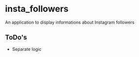 # insta_followers
An application to display informations about Instagram followers

## ToDo's

- Separate logic
